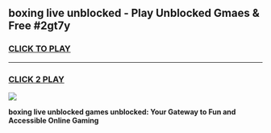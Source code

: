
## boxing live unblocked - Play Unblocked Gmaes & Free #2gt7y
<h3>
<a href="https://news.freeplayer.one?title=boxing_live_unblocked&ref=24F">CLICK TO PLAY</a></h3>
<hr>

<h3>
<a href="https://news.freeplayer.one?title=boxing_live_unblocked&ref=24F">CLICK 2 PLAY</a>
  
</h3>

<a href="https://news.freeplayer.one?title=boxing_live_unblocked&ref=24F/"><img src="https://clearcache.store/games.png"></a>


**boxing live unblocked games unblocked: Your Gateway to Fun and Accessible Online Gaming**

